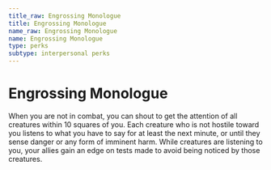 ```yaml
---
title_raw: Engrossing Monologue
title: Engrossing Monologue
name_raw: Engrossing Monologue
name: Engrossing Monologue
type: perks
subtype: interpersonal perks
---
```


# Engrossing Monologue

When you are not in combat, you can shout to get the attention of all creatures within 10 squares of you. Each creature who is not hostile toward you listens to what you have to say for at least the next minute, or until they sense danger or any form of imminent harm. While creatures are listening to you, your allies gain an edge on tests made to avoid being noticed by those creatures.
